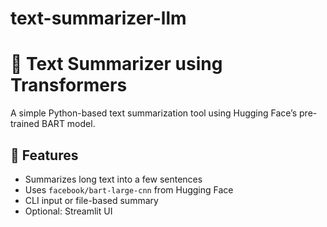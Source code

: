 # text-summarizer-llm
# 🧠 Text Summarizer using Transformers

A simple Python-based text summarization tool using Hugging Face’s pre-trained BART model.

## 🚀 Features

- Summarizes long text into a few sentences
- Uses `facebook/bart-large-cnn` from Hugging Face
- CLI input or file-based summary
- Optional: Streamlit UI
